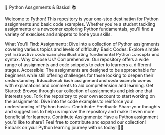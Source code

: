 🐍 Python Assignments & Basics! 📚

Welcome to Python! This repository is your one-stop destination for Python assignments and basic code examples. Whether you're a student tackling assignments or a newcomer exploring Python fundamentals, you'll find a variety of exercises and snippets to hone your skills.

What You'll Find:
Assignments: Dive into a collection of Python assignments covering various topics and levels of difficulty.
Basic Codes: Explore simple yet instructive code examples illustrating fundamental Python concepts and syntax.
Why Choose Us?
Comprehensive: Our repository offers a wide range of assignments and code snippets to cater to learners at different stages.
Accessible: The assignments are designed to be approachable for beginners while still offering challenges for those looking to deepen their understanding.
Educational: Each assignment and code example comes with explanations and comments to aid comprehension and learning.
Get Started:
Browse through our collection of assignments and pick one that interests you.
Fork the repository to your own account to start working on the assignments.
Dive into the code examples to reinforce your understanding of Python basics.
Contribute:
Feedback: Share your thoughts and suggestions to help us improve the repository and make it even more beneficial for learners.
Contribute Assignments: Have a Python assignment you'd like to share? Feel free to contribute and expand our collection!
Embark on your Python learning journey with us today! 🚀🐍
